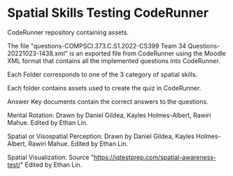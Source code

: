 # Spatial Skills Testing CodeRunner

CodeRunner repository containing assets.

The file "questions-COMPSCI.373.C.S1.2022-CS399 Team 34 Questions-20221023-1438.xml" is an exported file from CodeRunner using the Moodle XML format that contains all the implemented questions into CodeRunner.

Each Folder corresponds to one of the 3 category of spatial skills.

Each folder contains assets used to create the quiz in CodeRunner.

Answer Key documents contain the correct answers to the questions.

Mental Rotation: Drawn by Daniel Gildea, Kayles Holmes-Albert, Rawiri Mahue. Edited by Ethan Lin.

Spatial or Visospatial Perception: Drawn by Daniel Gildea, Kayles Holmes-Albert, Rawiri Mahue. Edited by Ethan Lin.

Spatial Visualization: Source "https://iqtestprep.com/spatial-awareness-test/" Edited by Ethan Lin.
